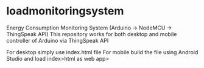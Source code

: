 # loadmonitoringsystem

Energy Consumption Monitoring System (Arduino -> NodeMCU -> ThingSpeak API)
This repository works for both desktop and mobile controller of Arduino via ThingSpeak API

For desktop simply use index.html file
For mobile build the file using Android Studio and load index>html as web app>
